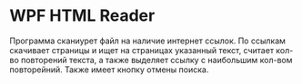 # WPF HTML Reader
Программа сканиурет файл на наличие интернет ссылок. По ссылкам скачивает страницы и ищет на страницах указанный текст, считает кол-во повторений текста, а также выделяет ссылку с наибольшим кол-вом повторейний. Также имеет кнопку отмены поиска.

